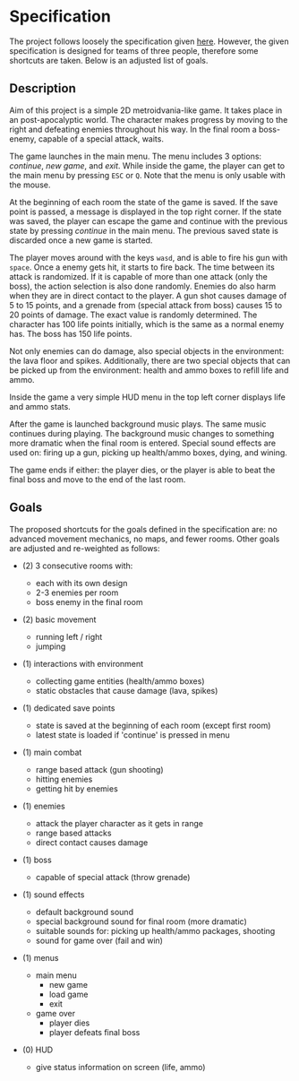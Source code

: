 # Specification

The project follows loosely the specification given [here](https://git.uibk.ac.at/c7031162/703807-advanced-cxx/blob/master/assignment2/metroidvania_specification.md). However, the given specification is designed for teams of three people, therefore some shortcuts are taken. Below is an adjusted list of goals.

## Description

Aim of this project is a simple 2D metroidvania-like game. It takes place in an post-apocalyptic world. The character makes progress by moving to the right and defeating enemies throughout his way. In the final room a boss-enemy, capable of a special attack, waits. 


The game launches in the main menu. The menu includes 3 options: *continue*, *new game*, and *exit*. While inside the game, the player can get to the main menu by pressing `ESC` or `Q`. Note that the menu is only usable with the mouse.

At the beginning of each room the state of the game is saved. If the save point is passed, a message is displayed in the top right corner. If the state was saved, the player can escape the game and continue with the previous state by pressing *continue* in the main menu. The previous saved state is discarded once a new game is started.

The player moves around with the keys `wasd`, and is able to fire his gun with `space`. Once a enemy gets hit, it starts to fire back. The time between its attack is randomized. If it is capable of more than one attack (only the boss), the action selection is also done randomly. Enemies do also harm when they are in direct contact to the player. A gun shot causes damage of 5 to 15 points, and a grenade from (special attack from boss) causes 15 to 20 points of damage. The exact value is randomly determined. The character has 100 life points initially, which is the same as a normal enemy has. The boss has 150 life points.

Not only enemies can do damage, also special objects in the environment: the lava floor and spikes. Additionally, there are two special objects that can be picked up from the environment: health and ammo boxes to refill life and ammo.

Inside the game a very simple HUD menu in the top left corner displays life and ammo stats.

After the game is launched background music plays. The same music continues during playing. The background music changes to something more dramatic when the final room is entered. Special sound effects are used on: firing up a gun, picking up health/ammo boxes, dying, and wining.

The game ends if either: the player dies, or the player is able to beat the final boss and move to the end of the last room.


## Goals

The proposed shortcuts for the goals defined in the specification are: no advanced movement mechanics, no maps, and fewer rooms. Other goals are adjusted and re-weighted as follows:

- (2) 3 consecutive rooms with:
    - each with its own design
    - 2-3 enemies per room
    - boss enemy in the final room
  
- (2) basic movement
    - running left / right
    - jumping
    
- (1) interactions with environment
    - collecting game entities (health/ammo boxes)
    - static obstacles that cause damage (lava, spikes)
  
- (1) dedicated save points
    - state is saved at the beginning of each room (except first room)
    - latest state is loaded if 'continue' is pressed in menu

- (1) main combat
    - range based attack (gun shooting)
    - hitting enemies
    - getting hit by enemies
  
- (1) enemies
    - attack the player character as it gets in range
    - range based attacks
    - direct contact causes damage

- (1) boss
    - capable of special attack (throw grenade)

- (1) sound effects
    - default background sound
    - special background sound for final room (more dramatic)
    - suitable sounds for: picking up health/ammo packages, shooting
    - sound for game over (fail and win)

- (1) menus
    - main menu
        - new game
        - load game
        - exit
    - game over
        - player dies
        - player defeats final boss

- (0) HUD
    - give status information on screen (life, ammo)
